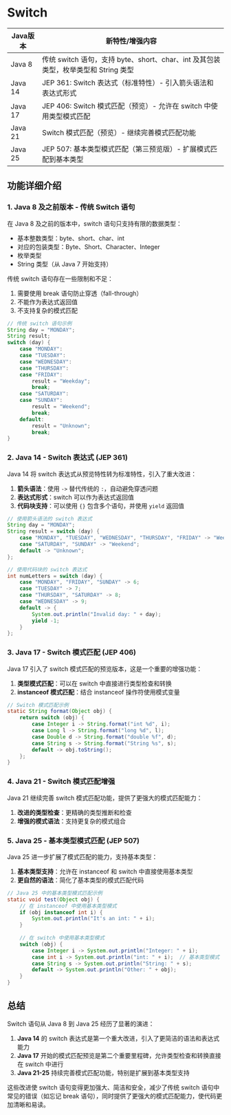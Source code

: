 # Switch

| Java版本  | 新特性/增强内容                                                   |
|---------|------------------------------------------------------------|
| Java 8  | 传统 switch 语句，支持 byte、short、char、int 及其包装类型，枚举类型和 String 类型 |
| Java 14 | JEP 361: Switch 表达式（标准特性）- 引入箭头语法和表达式形式                    |
| Java 17 | JEP 406: Switch 模式匹配（预览）- 允许在 switch 中使用类型模式匹配             |
| Java 21 | Switch 模式匹配（预览）- 继续完善模式匹配功能                                |
| Java 25 | JEP 507: 基本类型模式匹配（第三预览版）- 扩展模式匹配到基本类型                      |

## 功能详细介绍

### 1. Java 8 及之前版本 - 传统 Switch 语句

在 Java 8 及之前的版本中，switch 语句只支持有限的数据类型：
- 基本整数类型：byte、short、char、int
- 对应的包装类型：Byte、Short、Character、Integer
- 枚举类型
- String 类型（从 Java 7 开始支持）

传统 switch 语句存在一些限制和不足：
1. 需要使用 break 语句防止穿透（fall-through）
2. 不能作为表达式返回值
3. 不支持复杂的模式匹配

```java
// 传统 switch 语句示例
String day = "MONDAY";
String result;
switch (day) {
    case "MONDAY":
    case "TUESDAY":
    case "WEDNESDAY":
    case "THURSDAY":
    case "FRIDAY":
        result = "Weekday";
        break;
    case "SATURDAY":
    case "SUNDAY":
        result = "Weekend";
        break;
    default:
        result = "Unknown";
        break;
}
```


### 2. Java 14 - Switch 表达式 (JEP 361)

Java 14 将 switch 表达式从预览特性转为标准特性，引入了重大改进：

1. **箭头语法**：使用 `->` 替代传统的 `:`，自动避免穿透问题
2. **表达式形式**：switch 可以作为表达式返回值
3. **代码块支持**：可以使用 `{}` 包含多个语句，并使用 `yield` 返回值

```java
// 使用箭头语法的 switch 表达式
String day = "MONDAY";
String result = switch (day) {
    case "MONDAY", "TUESDAY", "WEDNESDAY", "THURSDAY", "FRIDAY" -> "Weekday";
    case "SATURDAY", "SUNDAY" -> "Weekend";
    default -> "Unknown";
};

// 使用代码块的 switch 表达式
int numLetters = switch (day) {
    case "MONDAY", "FRIDAY", "SUNDAY" -> 6;
    case "TUESDAY" -> 7;
    case "THURSDAY", "SATURDAY" -> 8;
    case "WEDNESDAY" -> 9;
    default -> {
        System.out.println("Invalid day: " + day);
        yield -1;
    }
};
```


### 3. Java 17 - Switch 模式匹配 (JEP 406)

Java 17 引入了 switch 模式匹配的预览版本，这是一个重要的增强功能：

1. **类型模式匹配**：可以在 switch 中直接进行类型检查和转换
2. **instanceof 模式匹配**：结合 instanceof 操作符使用模式变量

```java
// Switch 模式匹配示例
static String format(Object obj) {
    return switch (obj) {
        case Integer i -> String.format("int %d", i);
        case Long l -> String.format("long %d", l);
        case Double d -> String.format("double %f", d);
        case String s -> String.format("String %s", s);
        default -> obj.toString();
    };
}
```


### 4. Java 21 - Switch 模式匹配增强

Java 21 继续完善 switch 模式匹配功能，提供了更强大的模式匹配能力：

1. **改进的类型检查**：更精确的类型推断和检查
2. **增强的模式语法**：支持更复杂的模式组合

### 5. Java 25 - 基本类型模式匹配 (JEP 507)

Java 25 进一步扩展了模式匹配的能力，支持基本类型：

1. **基本类型支持**：允许在 instanceof 和 switch 中直接使用基本类型
2. **更自然的语法**：简化了基本类型的模式匹配代码

```java
// Java 25 中的基本类型模式匹配示例
static void test(Object obj) {
    // 在 instanceof 中使用基本类型模式
    if (obj instanceof int i) {
        System.out.println("It's an int: " + i);
    }
    
    // 在 switch 中使用基本类型模式
    switch (obj) {
        case Integer i -> System.out.println("Integer: " + i);
        case int i -> System.out.println("int: " + i);  // 基本类型模式
        case String s -> System.out.println("String: " + s);
        default -> System.out.println("Other: " + obj);
    }
}
```


## 总结

Switch 语句从 Java 8 到 Java 25 经历了显著的演进：

1. **Java 14** 的 switch 表达式是第一个重大改进，引入了更简洁的语法和表达式能力
2. **Java 17** 开始的模式匹配预览是第二个重要里程碑，允许类型检查和转换直接在 switch 中进行
3. **Java 21-25** 持续完善模式匹配功能，特别是扩展到基本类型支持

这些改进使 switch 语句变得更加强大、简洁和安全，减少了传统 switch 语句中常见的错误（如忘记 break 语句），同时提供了更强大的模式匹配能力，使代码更加清晰和易读。